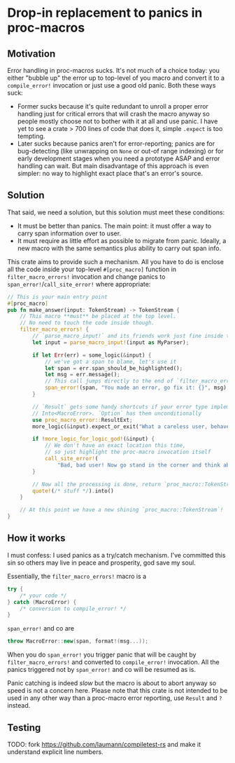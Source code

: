 # Drop-in replacement to panics in proc-macros

## Motivation

Error handling in proc-macros sucks. It's not much of a choice today:
you either "bubble up" the error up to top-level of you macro and convert it to
a `compile_error!` invocation or just use a good old panic. Both these ways suck:

- Former sucks because it's quite redundant to unroll a proper error handling
    just for critical errors that will crash the macro anyway so people mostly
    choose not to bother with it at all and use panic. I have yet to see a crate > 700
    lines of code that does it, simple `.expect` is too tempting.
- Later sucks because panics aren't for error-reporting; panics are for bug-detecting
    (like unwrapping on `None` or out-of range indexing) or for early development stages
    when you need a prototype ASAP and error handling can wait. But main disadvantage
    of this approach is even simpler: no way to highlight exact place that's an error's source.

## Solution

That said, we need a solution, but this solution must meet these conditions:

- It must be better than panics. The main point: it must offer a way to carry span information
    over to user.
- It must require as little effort as possible to migrate from panic. Ideally, a new
    macro with the same semantics plus ability to carry out span info.

This crate aims to provide such a mechanism. All you have to do is enclose all
the code inside your top-level `#[proc_macro]` function in `filter_macro_errors!`
invocation and change panics to `span_error!`/`call_site_error!` where appropriate:

```rust
// This is your main entry point
#[proc_macro]
pub fn make_answer(input: TokenStream) -> TokenStream {
    // This macro **must** be placed at the top level.
    // No need to touch the code inside though.
    filter_macro_errors! {
        // `parse_macro_input!` and its friends work just fine inside this macro
        let input = parse_macro_input!(input as MyParser);

        if let Err(err) = some_logic(&input) {
            // we've got a span to blame, let's use it
            let span = err.span_should_be_highlighted();
            let msg = err.message();
            // This call jumps directly to the end of `filter_macro_errors!` invocation
            span_error!(span, "You made an error, go fix it: {}", msg);
        }

        // `Result` gets some handy shortcuts if your error type implements
        // Into<MacroError>. `Option` has them unconditionally
        use proc_macro_error::ResultExt;
        more_logic(&input).expect_or_exit("What a careless user, behave!");

        if !more_logic_for_logic_god!(&input) {
            // We don't have an exact location this time,
            // so just highlight the proc-macro invocation itself
            call_site_error!(
                "Bad, bad user! Now go stand in the corner and think about what you did!");
        }

        // Now all the processing is done, return `proc_macro::TokenStream`
        quote!(/* stuff */).into()
    }

    // At this point we have a new shining `proc_macro::TokenStream`!
}
```

## How it works
I must confess: I used panics as a try/catch mechanism. I've committed this
sin so others may live in peace and prosperity, god save my soul.

Essentially, the `filter_macro_errors!` macro is a
```C++
try {
    /* your code */
} catch (MacroError) {
    /* conversion to compile_error! */
}
```

`span_error!` and co are
```C++
throw MacroError::new(span, format!(msg...));
```

When you do `span_error!` you trigger panic
that will be caught by `filter_macro_errors!` and converted to `compile_error!` invocation.
All the panics triggered not by `span_error!` and co will be resumed as is.

Panic catching is indeed *slow* but the macro is about to abort anyway so speed is not
a concern here. Please note that this crate is not intended to be used in any other way
than a proc-macro error reporting, use `Result` and `?` instead.

## Testing
TODO: fork https://github.com/laumann/compiletest-rs and make it understand explicit line numbers.
